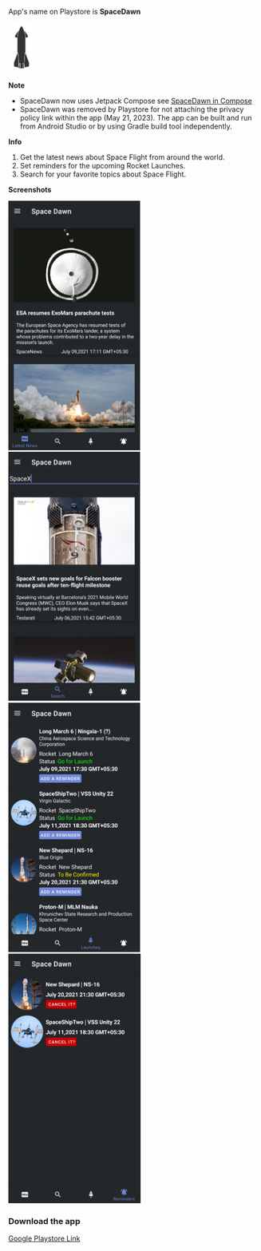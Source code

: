 App's name on Playstore is **SpaceDawn**   

<img src="/Screenshots/spacedawnicon.jpg" height="100">

**Note** 
- SpaceDawn now uses Jetpack Compose see [SpaceDawn in Compose](https://github.com/avidraghav/SpaceDawn) 
- SpaceDawn was removed by Playstore for not attaching the privacy policy link within the app (May 21, 2023). The app can be built and run from Android Studio or by using Gradle build tool independently.


**Info**
1. Get the latest news about Space Flight from around the world.
2. Set reminders for the upcoming Rocket Launches.
3. Search for your favorite topics about Space Flight.


**Screenshots**


<img src="/Screenshots/spacedawn1.jpg" height="500">&nbsp;&nbsp;&nbsp;&nbsp;&nbsp;&nbsp;&nbsp;&nbsp;&nbsp;&nbsp;&nbsp;&nbsp;&nbsp;&nbsp;&nbsp;&nbsp;&nbsp;&nbsp;&nbsp;&nbsp;&nbsp;&nbsp;&nbsp;
<img src="/Screenshots/spacedawn2.jpg" height="500">&nbsp;&nbsp;&nbsp;&nbsp;&nbsp;&nbsp;&nbsp;&nbsp;&nbsp;&nbsp;&nbsp;&nbsp;&nbsp;&nbsp;&nbsp;&nbsp;&nbsp;&nbsp;&nbsp;&nbsp;&nbsp;&nbsp;&nbsp;
<img src="/Screenshots/spacedawn3.jpg" height="500">&nbsp;&nbsp;&nbsp;&nbsp;&nbsp;&nbsp;&nbsp;&nbsp;&nbsp;&nbsp;&nbsp;&nbsp;&nbsp;&nbsp;&nbsp;&nbsp;&nbsp;&nbsp;&nbsp;&nbsp;&nbsp;&nbsp;&nbsp;
<img src="/Screenshots/spacedawn4.jpg" height="500">

### Download the app
[Google Playstore Link](https://play.google.com/store/apps/details?id=com.raghav.spacedawn)
